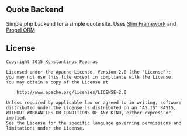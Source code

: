 Quote Backend
------------
Simple php backend for a simple quote site.
Uses [Slim Framework](http://www.slimframework.com/) and [Propel ORM](http://propelorm.org/)

## License
 
    Copyright 2015 Konstantinos Paparas
 
    Licensed under the Apache License, Version 2.0 (the "License");
    you may not use this file except in compliance with the License.
    You may obtain a copy of the License at
 
        http://www.apache.org/licenses/LICENSE-2.0
 
    Unless required by applicable law or agreed to in writing, software
    distributed under the License is distributed on an "AS IS" BASIS,
    WITHOUT WARRANTIES OR CONDITIONS OF ANY KIND, either express or implied.
    See the License for the specific language governing permissions and
    limitations under the License.


